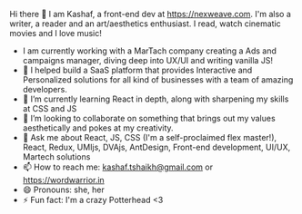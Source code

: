 Hi there 👋
I am Kashaf, a front-end dev at https://nexweave.com. I'm also a writer, a reader and an art/aesthetics enthusiast. I read, watch cinematic movies and I love music! 
- I am currently working with a MarTach company creating a Ads and campaigns manager, diving deep into UX/UI and writing vanilla JS!
- 🔭 I helped build a SaaS platform that provides Interactive and Personalized solutions for all kind of businesses with a team of amazing developers. 
- 🌱 I’m currently learning React in depth, along with sharpening my skills at CSS and JS
- 👯 I’m looking to collaborate on something that brings out my values aesthetically and pokes at my creativity.
- 💬 Ask me about React, JS, CSS (I'm a self-proclaimed flex master!), React, Redux, UMIjs, DVAjs, AntDesign, Front-end development, UI/UX, Martech solutions
- 📫 How to reach me: kashaf.tshaikh@gmail.com or https://wordwarrior.in
- 😄 Pronouns: she, her
- ⚡ Fun fact: I'm a crazy Potterhead <3

<!--
**KashafS98/KashafS98** is a ✨ _special_ ✨ repository because its `README.md` (this file) appears on your GitHub profile.

Here are some ideas to get you started:

- 🔭 I’m currently working on ...
- 🌱 I’m currently learning ...
- 👯 I’m looking to collaborate on ...
- 🤔 I’m looking for help with ...
- 💬 Ask me about ...
- 📫 How to reach me: ...
- 😄 Pronouns: ...
- ⚡ Fun fact: ...
-->
